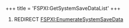 +++
title = 'FSPXI:GetSystemSaveDataList'
+++

1.  REDIRECT
    [FSPXI:EnumerateSystemSaveData](FSPXI:EnumerateSystemSaveData "wikilink")